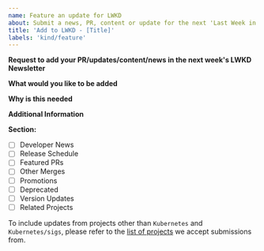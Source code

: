 ```yaml
---
name: Feature an update for LWKD
about: Submit a news, PR, content or update for the next 'Last Week in Kubernetes Development' Newsletter
title: 'Add to LWKD - [Title]'
labels: 'kind/feature'
---
```


**Request to add your PR/updates/content/news in the next week's LWKD Newsletter**
<!-- Please only use this template for submitting content you'd like to feature in the LWKD Newsletter -->
<!-- See https://kubernetes.io/docs/contribute/start/ for guidance on writing an actionable issue description. -->

**What would you like to be added**
<!-- Please provide a detailed description of how this news, feature, or enhancement should function from the reader's perspective -->


**Why is this needed**
<!-- Provide more context of how this information can be used in practice?, who will benefit from this?, why are they being added? -->


**Additional Information**
<!-- Provide any supplementary notes, comments or links related to your submission. If required, you may also attach drawings or mockups to aid in understanding -->

**Section:**
<!-- Choose the most appropriate portion of the newsletter for this information -->
- [ ] Developer News
- [ ] Release Schedule
- [ ] Featured PRs
- [ ] Other Merges
- [ ] Promotions
- [ ] Deprecated
- [ ] Version Updates
- [ ] Related Projects

To include updates from projects other than `Kubernetes` and `Kubernetes/sigs`, please refer to the [list of projects]() we accept submissions from.

